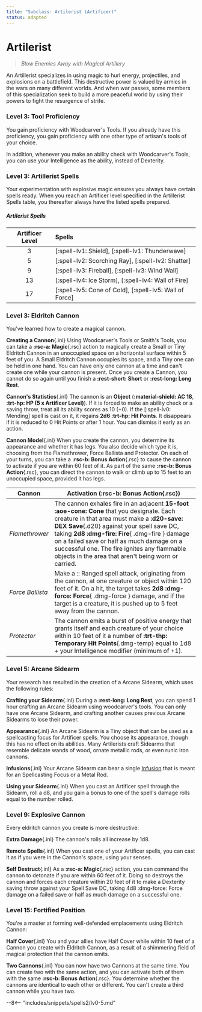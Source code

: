 ```yaml
---
title: "Subclass: Artilerist (Artificer)"
status: adapted
---
```


<p style="display:none">
Blow Enemies Away with Magical Artillery
</p>

# Artilerist

> *Blow Enemies Away with Magical Artillery*

An Artillerist specializes in using magic to hurl energy, projectiles, and explosions on a battlefield. This destructive power is valued by armies in the wars on many different worlds. And when war passes, some members of this specialization seek to build a more peaceful world by using their powers to fight the resurgence of strife.

### Level 3: Tool Proficiency

You gain proficiency with Woodcarver's Tools. If you already have this proficiency, you gain proficiency with one other type of artisan's tools of your choice.

In addition, whenever you make an ability check with Woodcarver's Tools, you can use your Intelligence as the ability, instead of Dexterity.

### Level 3: Artillerist Spells

Your experimentation with explosive magic ensures you always have certain spells ready. When you reach an Artificer level specified in the Artillerist Spells table, you thereafter always have the listed spells prepared.

##### Artilerist Spells
| Artificer Level | Spells |
|:-:|:--|
| 3 | [:spell-lv1: Shield], [:spell-lv1: Thunderwave] |
| 5 | [:spell-lv2: Scorching Ray], [:spell-lv2: Shatter] |
| 9 | [:spell-lv3: Fireball], [:spell-lv3: Wind Wall] |
| 13 | [:spell-lv4: Ice Storm], [:spell-lv4: Wall of Fire] |
| 17 | [:spell-lv5: Cone of Cold], [:spell-lv5: Wall of Force] |

### Level 3: Eldritch Cannon

You've learned how to create a magical cannon.

**Creating a Cannon**{.inl} Using Woodcarver's Tools or Smith's Tools, you can take a **:rsc-a: Magic**{.rsc} action to magically create a Small or Tiny Eldritch Cannon in an unoccupied space on a horizontal surface within 5 feet of you. A Small Eldritch Cannon occupies its space, and a Tiny one can be held in one hand. You can have only one cannon at a time and can't create one while your cannon is present. Once you create a Cannon, you cannot do so again until you finish a **:rest-short: Short** or **:rest-long: Long Rest**.

**Cannon's Statistics**{.inl} The cannon is an **Object** (**:material-shield: AC 18**, **:trt-hp: HP (5 x Artificer Level)**). If it is forced to make an ability check or a saving throw, treat all its ability scores as 10 (+0). If the [:spell-lv0: Mending] spell is cast on it, it regains **2d6 :trt-hp: Hit Points**. It disappears if it is reduced to 0 Hit Points or after 1 hour. You can dismiss it early as an action.

**Cannon Model**{.inl} When you create the cannon, you determine its appearance and whether it has legs. You also decide which type it is, choosing from the Flamethrower, Force Ballista and Protector. On each of your turns, you can take a **:rsc-b: Bonus Action**{.rsc} to cause the cannon to activate if you are within 60 feet of it. As part of the same **:rsc-b: Bonus Action**{.rsc}, you can direct the cannon to walk or climb up to 15 feet to an unoccupied space, provided it has legs.

| Cannon | Activation (**:rsc-b: Bonus Action**{.rsc}) |
|---|---|
| *Flamethrower* | The cannon exhales fire in an adjacent **15-foot :aoe-cone: Cone** that you designate. Each creature in that area must make a **:d20-save: DEX Save**{.d20} against your spell save DC, taking **2d8 :dmg-fire: Fire**{ .dmg-fire } damage on a failed save or half as much damage on a successful one. The fire ignites any flammable objects in the area that aren't being worn or carried. |
| *Force Ballista* | Make a :: Ranged spell attack, originating from the cannon, at one creature or object within 120 feet of it. On a hit, the target takes **2d8 :dmg-force: Force**{ .dmg-force } damage, and if the target is a creature, it is pushed up to 5 feet away from the cannon. |
| *Protector* | The cannon emits a burst of positive energy that grants itself and each creature of your choice within 10 feet of it a number of **:trt-thp: Temporary Hit Points**{.dmg-temp} equal to 1d8 + your Intelligence modifier (minimum of +1). |

### Level 5: Arcane Sidearm

Your research has resulted in the creation of a Arcane Sidearm, which uses the following rules:

**Crafting your Sidearm**{.inl} During a **:rest-long: Long Rest**, you can spend 1 hour crafting an Arcane Sidearm using woodcarver's tools. You can only have one Arcane Sidearm, and crafting another causes previous Arcane Sidearms to lose their power.

**Appearance**{.inl} An Arcane Sidearm is a Tiny object that can be used as a spellcasting focus for Artificer spells. You choose its appearance, though this has no effect on its abilities. Many Artilerists craft Sidearms that resemble delicate wands of wood, ornate metallic rods, or even runic iron cannons.

**Infusions**{.inl} Your Arcane Sidearm can bear a single [Infusion](../../option/class-options/artificer-infusion/index.md) that is meant for an Spellcasting Focus or a Metal Rod.

**Using your Sidearm**{.inl} When you cast an Artificer spell through the Sidearm, roll a d8, and you gain a bonus to one of the spell's damage rolls equal to the number rolled.

### Level 9: Explosive Cannon

Every eldritch cannon you create is more destructive:

**Extra Damage**{.inl} The cannon's rolls all increase by 1d8.

**Remote Spells**{.inl} When you cast one of your Artificer spells, you can cast it as if you were in the Cannon's space, using your senses.

**Self Destruct**{.inl} As a **:rsc-a: Magic**{.rsc} action, you can command the cannon to detonate if you are within 60 feet of it. Doing so destroys the cannon and forces each creature within 20 feet of it to make a Dexterity saving throw against your Spell Save DC, taking 4d8 :dmg-force: Force damage on a failed save or half as much damage on a successful one.

### Level 15: Fortified Position

You're a master at forming well-defended emplacements using Eldritch Cannon:

**Half Cover**{.inl} You and your allies have Half Cover while within 10 feet of a Cannon you create with Eldritch Cannon, as a result of a shimmering field of magical protection that the cannon emits.

**Two Cannons**{.inl} You can now have two Cannons at the same time. You can create two with the same action, and you can activate both of them with the same  **:rsc-b: Bonus Action**{.rsc}. You determine whether the cannons are identical to each other or different. You can't create a third cannon while you have two.

--8<-- "includes/snippets/spells2/lv0-5.md"